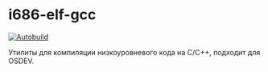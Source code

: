 # i686-elf-gcc
 
[![Autobuild](https://github.com/0Nera/i686-elf-gcc/actions/workflows/build.yml/badge.svg)](https://github.com/0Nera/i686-elf-gcc/actions/workflows/build.yml)

Утилиты для компиляции низкоуровневого кода на C/C++, подходит для OSDEV.
